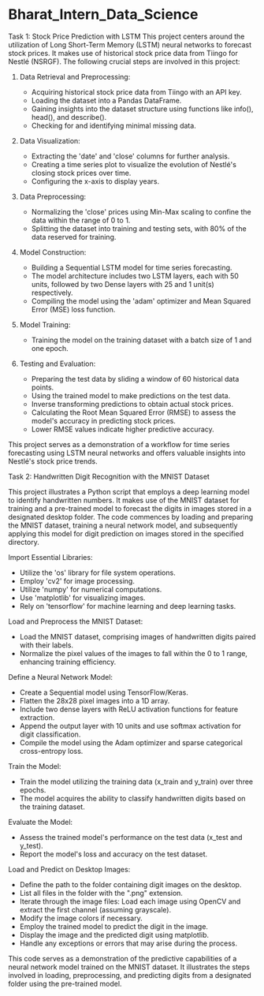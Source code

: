 # Bharat_Intern_Data_Science
Task 1: Stock Price Prediction with LSTM
This project centers around the utilization of Long Short-Term Memory (LSTM) neural networks to forecast stock prices. It makes use of historical stock price data from Tiingo for Nestlé (NSRGF). The following crucial steps are involved in this project:

1. Data Retrieval and Preprocessing:
   - Acquiring historical stock price data from Tiingo with an API key.
   - Loading the dataset into a Pandas DataFrame.
   - Gaining insights into the dataset structure using functions like info(), head(), and describe().
   - Checking for and identifying minimal missing data.

2. Data Visualization:
   - Extracting the 'date' and 'close' columns for further analysis.
   - Creating a time series plot to visualize the evolution of Nestlé's closing stock prices over time.
   - Configuring the x-axis to display years.

3. Data Preprocessing:
   - Normalizing the 'close' prices using Min-Max scaling to confine the data within the range of 0 to 1.
   - Splitting the dataset into training and testing sets, with 80% of the data reserved for training.

4. Model Construction:
   - Building a Sequential LSTM model for time series forecasting.
   - The model architecture includes two LSTM layers, each with 50 units, followed by two Dense layers with 25 and 1 unit(s) respectively.
   - Compiling the model using the 'adam' optimizer and Mean Squared Error (MSE) loss function.

5. Model Training:
   - Training the model on the training dataset with a batch size of 1 and one epoch.

6. Testing and Evaluation:
   - Preparing the test data by sliding a window of 60 historical data points.
   - Using the trained model to make predictions on the test data.
   - Inverse transforming predictions to obtain actual stock prices.
   - Calculating the Root Mean Squared Error (RMSE) to assess the model's accuracy in predicting stock prices.
   - Lower RMSE values indicate higher predictive accuracy.
   
This project serves as a demonstration of a workflow for time series forecasting using LSTM neural networks and offers valuable insights into Nestlé's stock price trends.

Task 2: Handwritten Digit Recognition with the MNIST Dataset

This project illustrates a Python script that employs a deep learning model to identify handwritten numbers. It makes use of the MNIST dataset for training and a pre-trained model to forecast the digits in images stored in a designated desktop folder. The code commences by loading and preparing the MNIST dataset, training a neural network model, and subsequently applying this model for digit prediction on images stored in the specified directory.

Import Essential Libraries:

- Utilize the 'os' library for file system operations.
- Employ 'cv2' for image processing.
- Utilize 'numpy' for numerical computations.
- Use 'matplotlib' for visualizing images.
- Rely on 'tensorflow' for machine learning and deep learning tasks.

Load and Preprocess the MNIST Dataset:

- Load the MNIST dataset, comprising images of handwritten digits paired with their labels.
- Normalize the pixel values of the images to fall within the 0 to 1 range, enhancing training efficiency.

Define a Neural Network Model:

- Create a Sequential model using TensorFlow/Keras.
- Flatten the 28x28 pixel images into a 1D array.
- Include two dense layers with ReLU activation functions for feature extraction.
- Append the output layer with 10 units and use softmax activation for digit classification.
- Compile the model using the Adam optimizer and sparse categorical cross-entropy loss.

Train the Model:

- Train the model utilizing the training data (x_train and y_train) over three epochs.
- The model acquires the ability to classify handwritten digits based on the training dataset.

Evaluate the Model:

- Assess the trained model's performance on the test data (x_test and y_test).
- Report the model's loss and accuracy on the test dataset.

Load and Predict on Desktop Images:

- Define the path to the folder containing digit images on the desktop.
- List all files in the folder with the ".png" extension.
- Iterate through the image files: Load each image using OpenCV and extract the first channel (assuming grayscale).
- Modify the image colors if necessary.
- Employ the trained model to predict the digit in the image.
- Display the image and the predicted digit using matplotlib.
- Handle any exceptions or errors that may arise during the process.

This code serves as a demonstration of the predictive capabilities of a neural network model trained on the MNIST dataset. It illustrates the steps involved in loading, preprocessing, and predicting digits from a designated folder using the pre-trained model.
